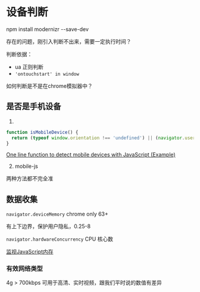 # 设备判断

npm install modernizr --save-dev

存在的问题，刚引入判断不出来，需要一定执行时间？

判断依据：
  * ua 正则判断
  * `'ontouchstart' in window`

如何判断是不是在chrome模拟器中？


## 是否是手机设备
1. 
```js
function isMobileDevice() {
  return (typeof window.orientation !== 'undefined') || (navigator.userAgent.indexOf('IEMobile') !== -1)
}
```
[One line function to detect mobile devices with JavaScript (Example)](https://coderwall.com/p/i817wa/one-line-function-to-detect-mobile-devices-with-javascript)

2. mobile-js

两种方法都不完全准

## 数据收集
`navigator.deviceMemory`
chrome only 63+

有上下边界，保护用户隐私，0.25-8

`navigator.hardwareConcurrency` CPU 核心数

[监视JavaScript内存](https://trackjs.com/blog/monitoring-javascript-memory/)

### 有效网络类型

4g > 700kbps 可用于高清、实时视频，跟我们平时说的数值有差异

